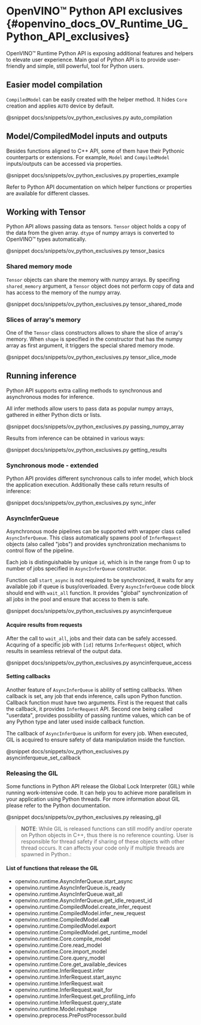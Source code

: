 # OpenVINO™ Python API exclusives {#openvino_docs_OV_Runtime_UG_Python_API_exclusives}

OpenVINO™ Runtime Python API is exposing additional features and helpers to elevate user experience. Main goal of Python API is to provide user-friendly and simple, still powerful, tool for Python users.

## Easier model compilation 

`CompiledModel` can be easily created with the helper method. It hides `Core` creation and applies `AUTO` device by default.

@snippet docs/snippets/ov_python_exclusives.py auto_compilation

## Model/CompiledModel inputs and outputs

Besides functions aligned to C++ API, some of them have their Pythonic counterparts or extensions. For example, `Model` and `CompiledModel` inputs/outputs can be accessed via properties.

@snippet docs/snippets/ov_python_exclusives.py properties_example

Refer to Python API documentation on which helper functions or properties are available for different classes.

## Working with Tensor

Python API allows passing data as tensors. `Tensor` object holds a copy of the data from the given array. `dtype` of numpy arrays is converted to OpenVINO™ types automatically.

@snippet docs/snippets/ov_python_exclusives.py tensor_basics

### Shared memory mode

`Tensor` objects can share the memory with numpy arrays. By specifing `shared_memory` argument, a `Tensor` object does not perform copy of data and has access to the memory of the numpy array.

@snippet docs/snippets/ov_python_exclusives.py tensor_shared_mode

### Slices of array's memory

One of the `Tensor` class constructors allows to share the slice of array's memory. When `shape` is specified in the constructor that has the numpy array as first argument, it triggers the special shared memory mode.

@snippet docs/snippets/ov_python_exclusives.py tensor_slice_mode

## Running inference

Python API supports extra calling methods to synchronous and asynchronous modes for inference.

All infer methods allow users to pass data as popular numpy arrays, gathered in either Python dicts or lists.

@snippet docs/snippets/ov_python_exclusives.py passing_numpy_array

Results from inference can be obtained in various ways:

@snippet docs/snippets/ov_python_exclusives.py getting_results

### Synchronous mode - extended

Python API provides different synchronous calls to infer model, which block the application execution. Additionally these calls return results of inference:

@snippet docs/snippets/ov_python_exclusives.py sync_infer

### AsyncInferQueue

Asynchronous mode pipelines can be supported with wrapper class called `AsyncInferQueue`. This class automatically spawns pool of `InferRequest` objects (also called "jobs") and provides synchronization mechanisms to control flow of the pipeline.

Each job is distinguishable by unique `id`, which is in the range from 0 up to number of jobs specified in `AsyncInferQueue` constructor.

Function call `start_async` is not required to be synchronized, it waits for any available job if queue is busy/overloaded. Every `AsyncInferQueue` code block should end with `wait_all` function. It provides "global" synchronization of all jobs in the pool and ensure that access to them is safe.

@snippet docs/snippets/ov_python_exclusives.py asyncinferqueue

#### Acquire results from requests

After the call to `wait_all`, jobs and their data can be safely accessed. Acquring of a specific job with `[id]` returns `InferRequest` object, which results in seamless retrieval of the output data.

@snippet docs/snippets/ov_python_exclusives.py asyncinferqueue_access

#### Setting callbacks

Another feature of `AsyncInferQueue` is ability of setting callbacks. When callback is set, any job that ends inference, calls upon Python function. Callback function must have two arguments. First is the request that calls the callback, it provides `InferRequest` API. Second one being called "userdata", provides possibility of passing runtime values, which can be of any Python type and later used inside callback function.

The callback of `AsyncInferQueue` is uniform for every job. When executed, GIL is acquired to ensure safety of data manipulation inside the function.

@snippet docs/snippets/ov_python_exclusives.py asyncinferqueue_set_callback


### Releasing the GIL

Some functions in Python API release the Global Lock Interpreter (GIL) while running work-intensive code. It can help you to achieve more parallelism in your application using Python threads. For more information about GIL please refer to the Python documentation.

@snippet docs/snippets/ov_python_exclusives.py releasing_gil

> **NOTE**: While GIL is released functions can still modify and/or operate on Python objects in C++, thus there is no reference counting. User is responsible for thread safety if sharing of these objects with other thread occurs. It can affects your code only if multiple threads are spawned in Python.:

#### List of functions that release the GIL
- openvino.runtime.AsyncInferQueue.start_async
- openvino.runtime.AsyncInferQueue.is_ready
- openvino.runtime.AsyncInferQueue.wait_all
- openvino.runtime.AsyncInferQueue.get_idle_request_id
- openvino.runtime.CompiledModel.create_infer_request
- openvino.runtime.CompiledModel.infer_new_request
- openvino.runtime.CompiledModel.__call__
- openvino.runtime.CompiledModel.export
- openvino.runtime.CompiledModel.get_runtime_model
- openvino.runtime.Core.compile_model
- openvino.runtime.Core.read_model
- openvino.runtime.Core.import_model
- openvino.runtime.Core.query_model
- openvino.runtime.Core.get_available_devices
- openvino.runtime.InferRequest.infer
- openvino.runtime.InferRequest.start_async
- openvino.runtime.InferRequest.wait
- openvino.runtime.InferRequest.wait_for
- openvino.runtime.InferRequest.get_profiling_info
- openvino.runtime.InferRequest.query_state
- openvino.runtime.Model.reshape
- openvino.preprocess.PrePostProcessor.build
